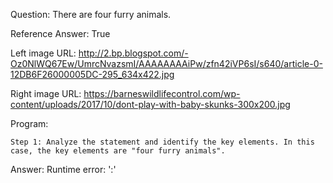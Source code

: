 Question: There are four furry animals.

Reference Answer: True

Left image URL: http://2.bp.blogspot.com/-Oz0NlWQ67Ew/UmrcNvazsmI/AAAAAAAAiPw/zfn42iVP6sI/s640/article-0-12DB6F26000005DC-295_634x422.jpg

Right image URL: https://barneswildlifecontrol.com/wp-content/uploads/2017/10/dont-play-with-baby-skunks-300x200.jpg

Program:

```
Step 1: Analyze the statement and identify the key elements. In this case, the key elements are "four furry animals".
```
Answer: Runtime error: ':'

